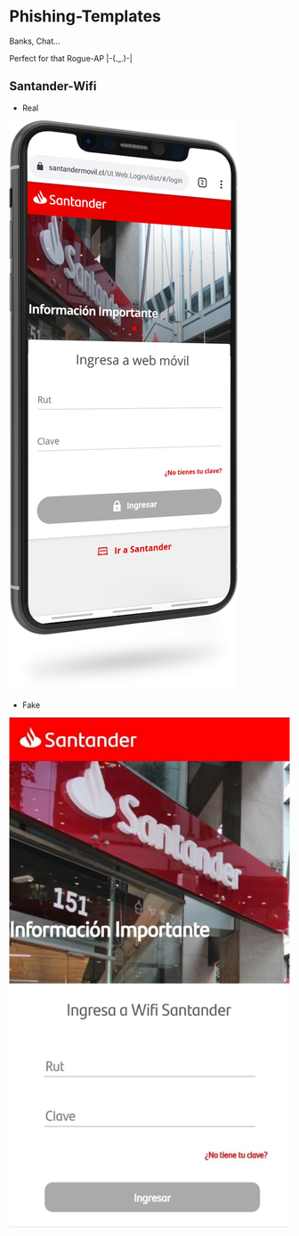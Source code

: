 # Phishing-Templates
Banks, Chat...

Perfect for that Rogue-AP |-(._.)-|



## Santander-Wifi

- Real

![Original-Santander](/Santander_WebMobile/santander-movil.png)

- Fake

![Fake-Santander](/Santander_WebMobile/santander-wifi.jpg)